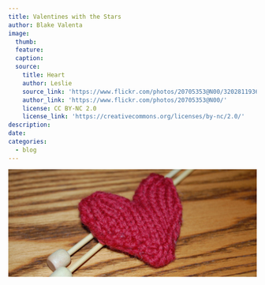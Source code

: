 ```yaml
---
title: Valentines with the Stars
author: Blake Valenta
image:
  thumb:
  feature:
  caption:
  source:
    title: Heart
    author: Leslie
    source_link: 'https://www.flickr.com/photos/20705353@N00/3202811936/in/photolist-5T2fps-7zR5sD-4sb9ks-5ZyPfa-4CR1p9-qfWXwm-doDXY-5Yp2rf-7zdGdQ-5R3X8g-rbqYJW-623b9V-JsrrS-89QLuM-9pBuTk-7GVmRz-Rpr6ww-61q6KQ-dUG2cB-dThoaK-9RsEEF-5SWUBT-Dbtezs-dTgeKi-88ooij-61eL6M-bs2F1D-AokvD-qTcg1u-61dvV8-rbvFxS-5ZPGns-dUFtke-bqDVcc-AAvJR-9ofRtu-7zdGdj-9ind6w-CsBRMR-5T2fud-5ZENtx-7D5KN7-qdpi66-QCLCWb-dUMSra-7D42Ry-7CWj2p-4si31A-RSrNHJ-5PDxiD'
    author_link: 'https://www.flickr.com/photos/20705353@N00/'
    license: CC BY-NC 2.0
    license_link: 'https://creativecommons.org/licenses/by-nc/2.0/'
description:
date:
categories:
  - blog
---
```



![](/uploads/versions/heart---x----1024-444x---.jpg)